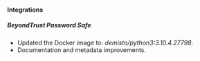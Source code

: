
#### Integrations
##### BeyondTrust Password Safe
- Updated the Docker image to: *demisto/python3:3.10.4.27798*.
- Documentation and metadata improvements.
